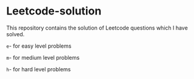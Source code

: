 # Leetcode-solution
This repository contains the solution of Leetcode questions which I have solved.

`e`- for easy level problems

`m`- for medium level problems

`h`- for hard level problems
